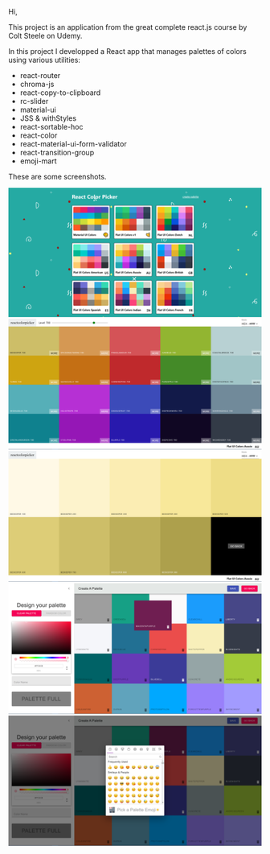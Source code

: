 Hi,

This project is an application from the great complete react.js course by Colt Steele on Udemy.

In this project I developped a React app that manages palettes of colors using various utilities:

- react-router
- chroma-js
- react-copy-to-clipboard
- rc-slider
- material-ui
- JSS & withStyles
- react-sortable-hoc
- react-color
- react-material-ui-form-validator
- react-transition-group
- emoji-mart

These are some screenshots.

![Home page](/screenshots/home.png)
![Palette](/screenshots/palette.png)
![Single color shades](/screenshots/singleColorShades.png)
![Create new platte view](/screenshots/createNewPalette.png)
![Choose emoji using emoji-mart](/screenshots/chooseEmoji.png)
